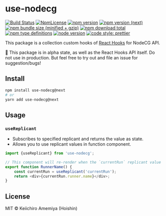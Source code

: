 # use-nodecg

[![Build Status](https://travis-ci.com/Hoishin/use-nodecg.svg?branch=master)](https://travis-ci.com/Hoishin/use-nodecg)
[![NpmLicense](https://img.shields.io/npm/l/use-nodecg.svg)](https://github.com/Hoishin/use-nodecg/blob/master/LICENSE)
[![npm version](https://img.shields.io/npm/v/use-nodecg.svg)](https://www.npmjs.com/package/use-nodecg)
[![npm version (next)](https://img.shields.io/npm/v/use-nodecg/next.svg)](https://www.npmjs.com/package/use-nodecg)
[![npm bundle size (minified + gzip)](https://img.shields.io/bundlephobia/minzip/use-nodecg.svg)](https://www.npmjs.com/package/use-nodecg)
[![npm download total](https://img.shields.io/npm/dt/use-nodecg.svg)](https://www.npmjs.com/package/use-nodecg)
[![npm type definitions](https://img.shields.io/npm/types/use-nodecg.svg)](https://www.typescriptlang.org/)
[![node version](https://img.shields.io/node/v/use-nodecg.svg)](https://nodejs.org/en/)
[![code style: prettier](https://img.shields.io/badge/code_style-prettier-ff69b4.svg?style=flat-square)](https://github.com/prettier/prettier)

This package is a collection custom hooks of [React Hooks](https://reactjs.org/docs/hooks-intro.html) for NodeCG API.

🚨 This package is in alpha state, as well as the React Hooks API itself. Do not use in production. But feel free to try out and file an issue for suggestion/bugs!

## Install

```sh
npm install use-nodecg@next
# or
yarn add use-nodecg@next
```

## Usage

### `useReplicant`

-   Subscribes to specified replicant and returns the value as state.
-   Allows you to use replicant values in function component.

```ts
import {useReplicant} from 'use-nodecg';

// This component will re-render when the `currentRun` replicant value changes
export function RunnerName() {
	const currentRun = useReplicant('currentRun');
	return <div>{currentRun.runner.name}</div>;
}
```

## License

MIT &copy; Keiichiro Amemiya (Hoishin)
